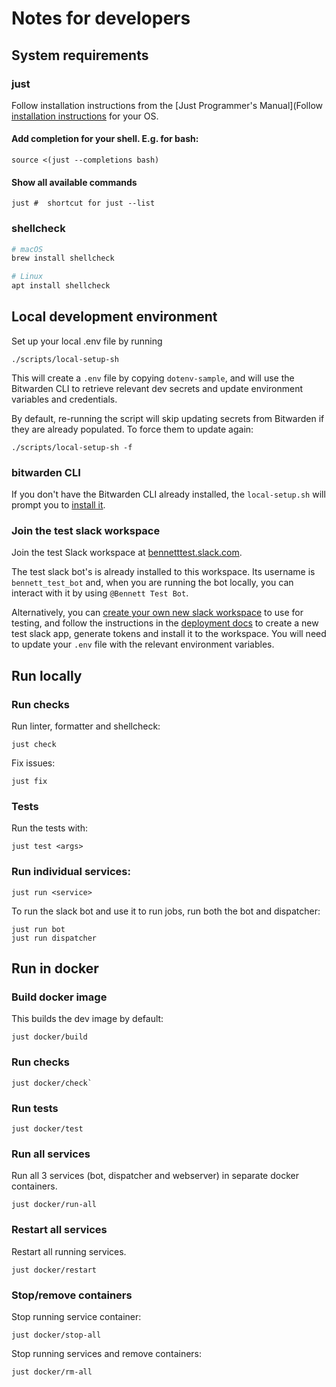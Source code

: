 # Notes for developers

## System requirements

### just

Follow installation instructions from the [Just Programmer's Manual](Follow [installation instructions](https://just.systems/man/en/chapter_4.html) for your OS.

#### Add completion for your shell. E.g. for bash:
```
source <(just --completions bash)
```

#### Show all available commands
```
just #  shortcut for just --list
```

### shellcheck
```sh
# macOS
brew install shellcheck

# Linux
apt install shellcheck
```


## Local development environment

Set up your local .env file by running

```
./scripts/local-setup-sh
```

This will create a `.env` file by copying `dotenv-sample`, and will use the
Bitwarden CLI to retrieve relevant dev secrets and update environment variables and credentials.

By default, re-running the script will skip updating secrets from Bitwarden
if they are already populated. To force them to update again:

```
./scripts/local-setup-sh -f
```

### bitwarden CLI

If you don't have the Bitwarden CLI already installed, the `local-setup.sh`
will prompt you to [install it](https://bitwarden.com/help/cli/#download-and-install).


### Join the test slack workspace

Join the test Slack workspace at [bennetttest.slack.com](https://bennetttest.slack.com).

The test slack bot's is already installed to this workspace.  Its username is
`bennett_test_bot` and, when you are running the bot locally, you can
interact with it by using `@Bennett Test Bot`.

Alternatively, you can [create your own new slack workspace](https://slack.com/get-started#/createnew) to use for testing, and follow the instructions in the [deployment docs](DEPLOY.md) to create a new test slack app, generate tokens
and install it to the workspace. You will need to update your `.env` file with
the relevant environment variables.

## Run locally

### Run checks

Run linter, formatter and shellcheck:
```
just check
```

Fix issues:
```
just fix
```

### Tests
Run the tests with:
```
just test <args>
```

### Run individual services:
```
just run <service>
```

To run the slack bot and use it to run jobs, run both the bot and dispatcher:
```
just run bot
just run dispatcher
```

## Run in docker

### Build docker image

This builds the dev image by default:

```
just docker/build
```

### Run checks

```
just docker/check`
```

### Run tests
```
just docker/test
```

### Run all services

Run all 3 services (bot, dispatcher and webserver) in separate docker
containers.

```
just docker/run-all
```

### Restart all services

Restart all running services.

```
just docker/restart
```

### Stop/remove containers

Stop running service container:

```
just docker/stop-all
```

Stop running services and remove containers:

```
just docker/rm-all
```
